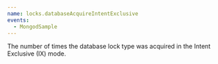 ```yaml
---
name: locks.databaseAcquireIntentExclusive
events:
  - MongodSample
---
```


The number of times the database lock type was acquired in the Intent Exclusive (IX) mode.